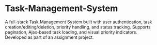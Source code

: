 # Task-Management-System
A full-stack Task Management System built with user authentication, task creation/editing/deletion, priority handling, and status tracking. Supports pagination, Ajax-based task loading, and visual priority indicators. Developed as part of an assignment project.

